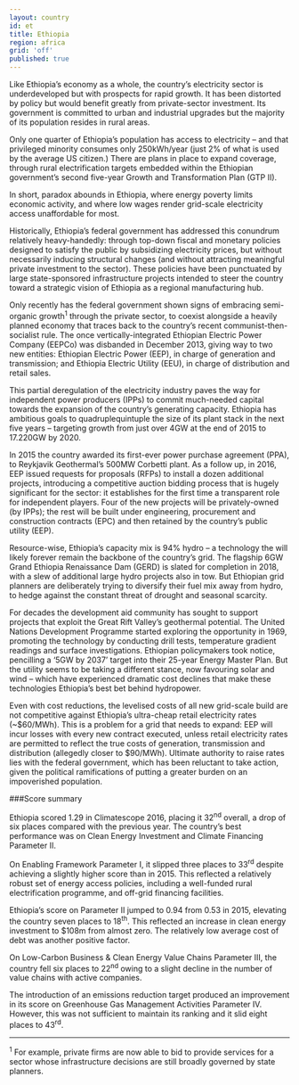 ```yaml
---
layout: country
id: et
title: Ethiopia
region: africa
grid: 'off'
published: true
---
```


Like Ethiopia’s economy as a whole, the country’s electricity sector is underdeveloped but with prospects for rapid growth. It has been distorted by policy but would benefit greatly from private-sector investment. Its government is committed to urban and industrial upgrades but the majority of its population resides in rural areas. 

Only one quarter of Ethiopia’s population has access to electricity – and that privileged minority consumes only 250kWh/year (just 2% of what is used by the average US citizen.) There are plans in place to expand coverage, through rural electrification targets embedded within the Ethiopian government’s second five-year Growth and Transformation Plan (GTP II).

In short, paradox abounds in Ethiopia, where energy poverty limits economic activity, and where low wages render grid-scale electricity access unaffordable for most.  

Historically, Ethiopia’s federal government has addressed this conundrum relatively heavy-handedly: through top-down fiscal and monetary policies designed to satisfy the public by subsidizing electricity prices, but without necessarily inducing structural changes (and without attracting meaningful private investment to the sector). These policies have been punctuated by large state-sponsored infrastructure projects intended to steer the country toward a strategic vision of Ethiopia as a regional manufacturing hub.

Only recently has the federal government shown signs of embracing semi-organic growth<sup>1</sup>  through the private sector, to coexist alongside a heavily planned economy that traces back to the country’s recent communist-then-socialist rule. The once vertically-integrated Ethiopian Electric Power Company (EEPCo) was disbanded in December 2013, giving way to two new entities: Ethiopian Electric Power (EEP), in charge of generation and transmission; and Ethiopia Electric Utility (EEU), in charge of distribution and retail sales.

This partial deregulation of the electricity industry paves the way for independent power producers (IPPs) to commit much-needed capital towards the expansion of the country’s generating capacity. Ethiopia has ambitious goals to quadruplequintuple the size of its plant stack in the next five years – targeting growth from just over 4GW at the end of 2015 to 17.220GW by 2020.

In 2015 the country awarded its first-ever power purchase agreement (PPA), to Reykjavik Geothermal’s 500MW Corbetti plant. As a follow up, in 2016, EEP issued requests for proposals (RFPs) to install a dozen additional projects, introducing a competitive auction bidding process that is hugely significant for the sector: it establishes for the first time a transparent role for independent players. Four of the new projects will be privately-owned (by IPPs); the rest will be built under engineering, procurement and construction contracts (EPC) and then retained by the country’s public utility (EEP).

Resource-wise, Ethiopia’s capacity mix is 94% hydro – a technology the will likely forever remain the backbone of the country’s grid. The flagship 6GW Grand Ethiopia Renaissance Dam (GERD) is slated for completion in 2018, with a slew of additional large hydro projects also in tow. But Ethiopian grid planners are deliberately trying to diversify their fuel mix away from hydro, to hedge against the constant threat of drought and seasonal scarcity.

For decades the development aid community has sought to support projects that exploit the Great Rift Valley’s geothermal potential. The United Nations Development Programme started exploring the opportunity in 1969, promoting the technology by conducting drill tests, temperature gradient readings and surface investigations. Ethiopian policymakers took notice, pencilling a ‘5GW by 2037’ target into their 25-year Energy Master Plan. But the utility seems to be taking a different stance, now favouring solar and wind – which have experienced dramatic cost declines that make these technologies Ethiopia’s best bet behind hydropower.

Even with cost reductions, the levelised costs of all new grid-scale build are not competitive against Ethiopia’s ultra-cheap retail electricity rates (~$60/MWh). This is a problem for a grid that needs to expand: EEP will incur losses with every new contract executed, unless retail electricity rates are permitted to reflect the true costs of generation, transmission and distribution (allegedly closer to $90/MWh). Ultimate authority to raise rates lies with the federal government, which has been reluctant to take action, given the political ramifications of putting a greater burden on an impoverished population.


###Score summary

Ethiopia scored 1.29 in Climatescope 2016, placing it 32<sup>nd</sup> overall, a drop of six places compared with the previous year. The country’s best performance was on Clean Energy Investment and Climate Financing Parameter II.

On Enabling Framework Parameter I, it slipped three places to 33<sup>rd</sup> despite achieving a slightly higher score than in 2015. This reflected a relatively robust set of energy access policies, including a well-funded rural electrification programme, and off-grid financing facilities.

Ethiopia’s score on Parameter II jumped to 0.94 from 0.53 in 2015, elevating the country seven places to 18<sup>th</sup>. This reflected an increase in clean energy investment to $108m from almost zero. The relatively low average cost of debt was another positive factor.

On Low-Carbon Business & Clean Energy Value Chains Parameter III, the country fell six places to 22<sup>nd</sup> owing to a slight decline in the number of value chains with active companies.

The introduction of an emissions reduction target produced an improvement in its score on Greenhouse Gas Management Activities Parameter IV. However, this was not sufficient to maintain its ranking and it slid eight places to 43<sup>rd</sup>.

___________________________
<sup>1</sup> For example, private firms are now able to bid to provide services for a sector whose infrastructure decisions are still broadly governed by state planners.
